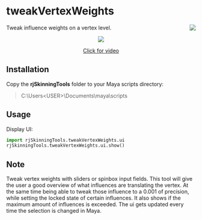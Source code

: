 # tweakVertexWeights
<img align="right" src="https://github.com/robertjoosten/rjSkinningTools/blob/master/icons/tweakVertexWeights.png">
Tweak influence weights on a vertex level.

<p align="center"><img src="https://github.com/robertjoosten/rjSkinningTools/blob/master/tweakVertexWeights/README.png"></p>
<a href="https://vimeo.com/120942200" target="_blank"><p align="center">Click for video</p></a>

## Installation
Copy the **rjSkinningTools** folder to your Maya scripts directory:
> C:\Users\<USER>\Documents\maya\scripts

## Usage
Display UI:
```python
import rjSkinningTools.tweakVertexWeights.ui
rjSkinningTools.tweakVertexWeights.ui.show()
```
 
## Note
Tweak vertex weights with sliders or spinbox input fields. This tool will give the user a good overview of what influences are translating the vertex. At the same time being able to tweak those influence to a 0.001 of precision, while setting the locked state of certain influences. It also shows if the maximum amount of influences is exceeded. The ui gets updated every time the selection is changed in Maya.
